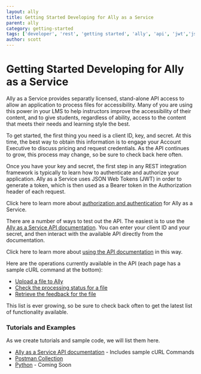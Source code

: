 ```yaml
---
layout: ally
title: Getting Started Developing for Ally as a Service
parent: ally
category: getting-started
tags: ['developer', 'rest', 'getting started', 'ally', 'api', 'jwt','json web token']
author: scott
---
```

# Getting Started Developing for Ally as a Service

Ally as a Service provides separatly licensed, stand-alone API access to allow an application to process files for accessibility. Many of you are using this power in your LMS to help instructors improve the accessibility of their content, and to give students, regardless of ability, access to the content that meets their needs and learning style the best. 

To get started, the first thing you need is a client ID, key, and secret.  At this time, the best way to obtain this information is to engage your Account Executive to discuss pricing and request credentials. As the API continues to grow, this process may change, so be sure to check back here often. 

Once you have your key and secret, the first step in any REST integration framework is typically to learn how to authenticate and authorize your application. Ally as a Service uses JSON Web Tokens (JWT) in order to generate a token, which is then used as a Bearer token in the Authorization header of each request.

Click here to learn more about [authorization and authentication](/ally/auth.html) for Ally as a Service.

There are a number of ways to test out the API. The easiest is to use the [Ally as a Service API documentation](https://ally.ac/api/). You can enter your client ID and your secret, and then interact with the available API directly from the documentation. 

Click here to learn more about [using the API documentation](/ally/howtoapidoc.html) in this way.

Here are the operations currently available in the API (each page has a sample cURL command at the bottom):
* [Upload a file to Ally](/ally/uploadfile.html)
* [Check the processing status for a file](/ally/checkstatus.html)
* [Retrieve the feedback for the file](/ally/getfeedback.html)

This list is ever growing, so be sure to check back often to get the latest list of functionality available.

### Tutorials and Examples
As we create tutorials and sample code, we will list them here. 
* [Ally as a Service API documentation](https://ally.ac/api/) - Includes sample cURL Commands
* [Postman Collection](https://github.com/blackboard/BBDN-AaaS-Postman)
* [Python](#) - Coming Soon
